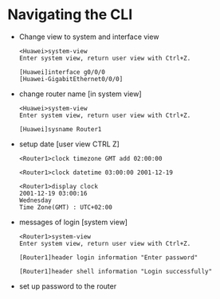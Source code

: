 # Navigating the CLI

- Change view to system and interface view
  ```
  <Huawei>system-view 
  Enter system view, return user view with Ctrl+Z.
  
  [Huawei]interface g0/0/0
  [Huawei-GigabitEthernet0/0/0]
  ```
  
- change router name [in system view] 
  ```
  <Huawei>system-view 
  Enter system view, return user view with Ctrl+Z.
  
  [Huawei]sysname Router1
  ```

- setup date [user view CTRL Z]
  ```
  <Router1>clock timezone GMT add 02:00:00

  <Router1>clock datetime 03:00:00 2001-12-19

  <Router1>display clock 
  2001-12-19 03:00:16
  Wednesday
  Time Zone(GMT) : UTC+02:00
  ```
  
- messages of login [system view]  
  ```
  <Router1>system-view 
  Enter system view, return user view with Ctrl+Z.
 
  [Router1]header login information "Enter password"

  [Router1]header shell information "Login successfully"
  ```
- set up password to the router
  ```



  ```


